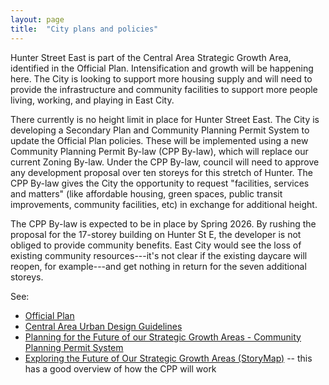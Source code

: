 ```yaml
---
layout: page
title:  "City plans and policies"
---
```


Hunter Street East is part of the Central Area Strategic Growth Area, identified in the Official Plan. Intensification and growth will be happening here. The City is looking to support more housing supply and will need to provide the infrastructure and community facilities to support more people living, working, and playing in East City.

There currently is no height limit in place for Hunter Street East. The City is developing a Secondary Plan and Community Planning Permit System to update the Official Plan policies. These will be implemented using a new Community Planning Permit By-law (CPP By-law), which will replace our current Zoning By-law. Under the CPP By-law, council will need to approve any development proposal over ten storeys for this stretch of Hunter. The CPP By-law gives the City the opportunity to request "facilities, services and matters" (like affordable housing, green spaces, public transit improvements, community facilities, etc) in exchange for additional height. 

The CPP By-law is expected to be in place by Spring 2026. By rushing the proposal for the 17-storey building on Hunter St E, the developer is not obliged to provide community benefits. East City would see the loss of existing community resources---it's not clear if the existing daycare will reopen, for example---and get nothing in return for the seven additional storeys. 

See: 
- [Official Plan](https://www.peterborough.ca/business-building-development/planning-building-and-development/planning-and-development-services/official-plan/)
- [Central Area Urban Design Guidelines](https://www.peterborough.ca/media/mivbkdnp/ipspl23-007-appendix-a-central-area-urban-design-guidelines-accessible-2023-04-19-copy.pdf)
- [Planning for the Future of our Strategic Growth Areas - Community Planning Permit System](https://www.connectptbo.ca/planning-for-the-future)
- [Exploring the Future of Our Strategic Growth Areas (StoryMap)](https://gis.dillon.ca/maps/apps/storymaps/stories/aefd2c1ca3e84191a120801fbeffdd9c) -- this has a good overview of how the CPP will work 